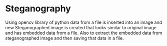 # Steganography
Using opencv library of python data from a file is inserted into an image and new Steganographed image is created that looks similar to original image and has embedded data from a file.
Also to extract the embedded data from steganographed image and then saving that data in a file.
